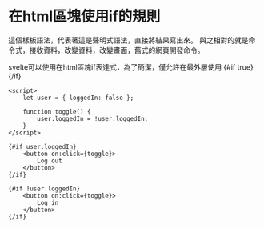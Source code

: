 # 在html區塊使用if的規則

<!-- 聲明式樣板語法 -->
這個樣板語法，代表著這是聲明式語法，直接將結果寫出來。
與之相對的就是命令式，接收資料，改變資料，改變畫面，舊式的網頁開發命令。


svelte可以使用在html區塊if表達式，為了簡潔，僅允許在最外層使用
{#if true}
{/if}

```svelte
<script>
    let user = { loggedIn: false };

    function toggle() {
        user.loggedIn = !user.loggedIn;
    }
</script>

{#if user.loggedIn}
    <button on:click={toggle}>
        Log out
    </button>
{/if}

{#if !user.loggedIn}
    <button on:click={toggle}>
        Log in
    </button>
{/if}

```


